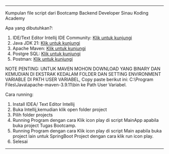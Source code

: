 ----------------------------------------------------------------------------------------------------------------------------------------------------------------------------------------------

Kumpulan file script dari Bootcamp Backend Developer Sinau Koding Academy

Apa yang dibutuhkan?:

1. IDE/Text Editor Intellij IDE Community: [Klik untuk kunjungi](https://www.jetbrains.com/idea/download/other.html)
2. Java JDK 21: [Klik untuk kunjungi](https://www.oracle.com/java/technologies/javase/jdk21-archive-downloads.html)
3. Apache Maven: [Klik untuk kunjungi](https://maven.apache.org/download.cgi)
4. Postgre SQL: [Klik untuk kunjungi](https://www.postgresql.org/download/)
5. Postman: [Klik untuk kunjungi](https://www.postman.com/downloads/)

NOTE PENTING: UNTUK MAVEN MOHON DOWNLOAD YANG BINARY DAN KEMUDIAN DI EKSTRAK KEDALAM FOLDER DAN SETTING ENVIRONMENT VARIABLE DI PATH USER VARIABEL, Copy paste berikut ini: C:\Program Files\Java\apache-maven-3.9.11\bin ke Path User Variabel.

Cara running:
1. Install IDEA/ Text Editor Intellij
2. Buka Intellij,kemudian klik open folder project
3. Pilih folder projects
4. Running Program dengan cara Klik icon play di script MainApp apabila buka project Tugas Bootcamp.
5. Running Program dengan cara Klik icon play di script Main apabila buka project lain untuk SpringBoot Project dengan cara klik run icon play.
6. Selesai

-----------------------------------------------------------------------------------------------------------------------------------------------------------------------------------------------
